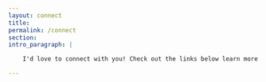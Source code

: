 ```yaml
---
layout: connect
title:
permalink: /connect
section:
intro_paragraph: |

    I'd love to connect with you! Check out the links below learn more about my current work.

---
```


